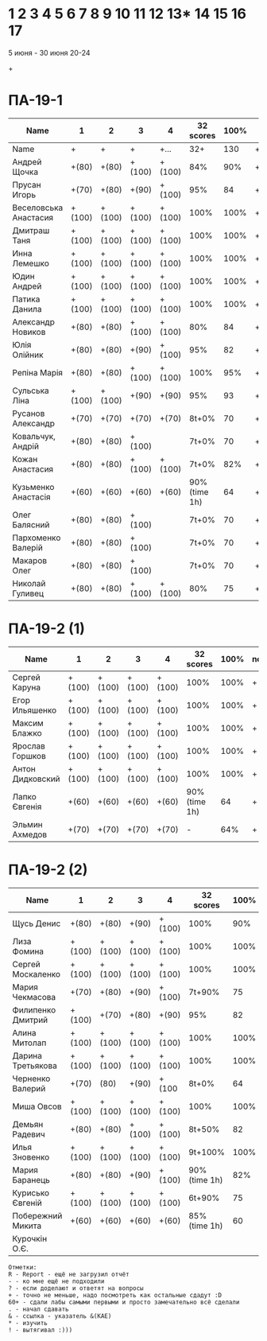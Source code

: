 # 1 2 3 4 5 6 7 8 9 10 11 12 13* 14 15 16 17

5 июня - 30 июня
20-24


<!---
	素晴らしい
	優れた
	
	Great job ^-^
	Good job ^-^
	Well done!
	Excellent!
	Impressive *-*
	Magnificent!
	Great !!!
	Marvelous!!!
	Fantastic!!!
	Wonderful!!!
	Wondrous!!!
	AWESOME!!!
	Unbelievable!!!
	Craftable Minecraftable
	Brilliant!!!
	Flawless work :)
	
	Thanks for your persistence and curiosity (=
	
	90 A
	82 B
	75 C
	64 D
	60 E
	
	
	
	О, ещё такой вопрос, тут Василий Евгеньевич мне вчера написал:

"пособие утвердили на ученом совете факультета и его уже можно отправлять в репозиторий ДНУ."

Попросил у Вас узнать, как как направить пособие в репозиторий
-->+



# ПА-19-1
| Name                  | 1      | 2      | 3      | 4      | 32 scores    | __100%__ | note      |
| --------------------- | ------ | ------ | ------ | ------ | ------------ | -------- | --------- |
| Name                  | +      | +      | +      | +...   | 32+          | 130      | +++++++++ |
| Андрей Щочка          | +(80)  | +(80)  | +(100) | +(100) | 84%          | 90%      | +         |	cpp - Crash Bandicoot
| Прусан Игорь          | +(70)  | +(80)  | +(90)  | +(100) | 95%          | 84       | +         |	(84) java - Riki Martin
| Веселовська Анастасия | +(100) | +(100) | +(100) | +(100) | 100%         | 100%     | +         |
| Дмитраш Таня          | +(100) | +(100) | +(100) | +(100) | 100%         | 100%     | ++        |	grost_player+++			EnigmaMaster (ArchThree)
| Инна Лемешко          | +(100) | +(100) | +(100) | +(100) | 100%         | 100%     | +         | LIS - Multi
| Юдин Андрей           | +(100) | +(100) | +(100) | +(100) | 100%         | 100%     | ++        | 								LinuxMaster  (2B) X_4ndry - Multi - while (glfwGetKey(Win1->getGLFWHandle(), GLFW_KEY_ESCAPE) != GLFW_PRESS && glfwGetKey(Win2->getGLFWHandle(), GLFW_KEY_ESCAPE) != GLFW_PRESS && glfwGetKey(window, GLFW_KEY_ESCAPE) != GLFW_PRESS && glfwWindowShouldClose(Win1->getGLFWHandle()) == 0)
| Патика Данила         | +(100) | +(100) | +(100) | +(100) | 100%         | 100%     | ++        |	LoneSamurai				EnigmaMaster (Sequence3)	EBO + Texures + Sampling + Blur
| Александр Новиков     | +(80)  | +(80)  | +(100) | +(100) | 80%          | 84   	  | ++        | 0_- - ^-^
| Юлія Олійник          | +(80)  | +(80)  | +(90)  | +(100) | 95%          | 82       | +         | 84 Python
| Репіна Марія          | +(80)  | +(80)  | +(100) | +(100) | 100%         | 95%      | +         |
| Сульська Ліна         | +(100) | +(100) | +(90)  | +(90)  | 95%          | 93       | +++++     | Was russ server bug :) Херсон - DownLoad Report _Володимирівна_?
| Русанов Александр     | +(70)  | +(70)  | +(70)  | +(70)  | 8t+0%        | 70       | +         |
| Ковальчук, Андрій     | +(80)  | +(80)  | +(100) |        | 7t+0%        | 70       | +         |
| Кожан Анастасия       | +(80)  | +(80)  | +(100) | +(100) | 7t+0%        | 82%      | +         | 10
| Кузьменко Анастасія   | +(60)  | +(60)  | +(60)  | +(60)  | 90%(time 1h) | 64       | +         |
| Олег Балясний         | +(80)  | +(80)  | +(100) |        | 7t+0%        | 70       | ++        | +++ Invalid partition table ?
| Пархоменко Валерій    | +(80)  | +(80)  | +(100) |        | 7t+0%        | 70       | +         |
| Макаров Олег      	| +(80)  | +(80)  | +(100) |    	| 7t+0%        | 70 	  | +  		  |
| Николай Гуливец       | +(80)  | +(80)  | +(100) | +(100) | 80%          | 75       | +         |

# ПА-19-2 (1) 
| Name             | 1      | 2      | 3      | 4      | 32 scores    | __100%__ | note |
| ---------------- | ------ | ------ | ------ | ------ | ------------ | -------- | ---- |
| Сергей Каруна    | +(100) | +(100) | +(100) | +(100) | 100%         | 100%     | +    | - GRAY					EnigmaMaster+	(Umbrella)
| Егор Ильяшенко   | +(100) | +(100) | +(100) | +(100) | 100%         | 100%     | +    | - git vitall				EnigmaMaster-	(Bulb)
| Максим Блажко    | +(100) | +(100) | +(100) | +(100) | 100%         | 100%     | +    | MOB						EnigmaMaster-	(SquareOfCircle)
| Ярослав Горшков  | +(100) | +(100) | +(100) | +(100) | 100%         | 100%     | +    |							EnigmaMaster+++ (Hex)
| Антон Дидковский | +(100) | +(100) | +(100) | +(100) | 100%         | 100%     | +    | - grost_player - Ta
| Лапко Євгенія    | +(60)  | +(60)  | +(60)  | +(60)  | 90%(time 1h) | 64       | +    |
| Эльмин Ахмедов   | +(70)  | +(70)  | +(70)  | +(70)  | - 	          | 64%      | +    

# ПА-19-2 (2)
| Name              | 1      | 2      | 3      | 4      | 32 scores    | __100%__ | note |
| ----------------- | ------ | ------ | ------ | ------ | ------------ | -------- | ---- |
| Щусь Денис        | +(80)  | +(80)  | +(90)  |+(100)  | 100%         | 90%      | +    |
| Лиза Фомина       | +(100) | +(100) | +(100) | +(100) | 100%         | 100%     | +    |	MsGoatFom			EnigmaMaster+++ (ArchThousand) OS/2 - Virtual Mem - Swap - Глубина Папки - СФ - Пингвин Генту может достигать под водой скорости 30 — 35 км/ч и нырять на глубину 100 − 200 метров - LTS
| Сергей Москаленко | +(100) | +(100) | +(100) | +(100) | 100%         | 100%     | +    |						EnigmaMaster+++ (Umbrella)
| Мария Чекмасова   | +(70)  | +(80)  | +(90)  | +(100) | 7t+90%       | 75       | +    |
| Филипенко Дмитрий | +(100) | +(70)  | +(80)  | +(90)  | 95%          | 82       | +++++    |
| Алина Митолап     | +(100) | +(100) | +(100) | +(100) | 100%         | 100%     | +    |	MITOLAPKA			EnigmaMaster	(2B!!!)
| Дарина Третьякова | +(100) | +(100) | +(100) | +(100) | 100%         | 100%     | +    | (100%) 	OwlWise				EnigmaMaster	(Sequence4)
| Черненко Валерий  | +(70)  | (80)   | +(90)  | +(100  | 8t+0%        | 64       | +    |
| Миша Овсов        | +(100) | +(100) | +(100) | +(100) | 100%         | 100%     | +    |						EnigmaMaster+++	(2B)
| Демьян Радевич    | +(80)  | +(80)  | +(100) | +(100) | 8t+50%       | 82  	  | +    |
| Илья Зновенко     | +(100) | +(100) | +(100) | +(100) | 9t+100%      | 100%     | +    |
| Мария Баранець    | +(80)  | +(80)  | +(90)  | +(100) | 90%(time 1h) | 82%      | +    |
| Курисько Євгеній  | +(100) | +(100) | +(100) | +(100) | 6t+90%       | 75       | +    | (80+)
| Побережний Микита | +(60)  | +(60)  | +(60)  | +(60)  | 85%(time 1h) |    60    | +    |
| Курочкін О.Є.     |  		 | 		  |		   | 	    |              |          | +    |

```
Отметки:
R - Report - ещё не загрузил отчёт
- - ко мне ещё не подходили
? - если доделают и ответят на вопросы 
+ - точно не меньше, надо посмотреть как остальные сдадут :D  
60+ - сдали лабы самыми первыми и просто замечательно всё сделали
. - начал сдавать
& - ссылка - указатель &(KAE)
* - изучить
! - вытягивал :)))
```
<!---
Notes:
char buffer[7 * 1024 * 1024] = {};

if( rand() ) {
       char buffer[7 * 1024 * 1024] = {};
       printf( "%s", buffer );
    } else {
       char buffer[6 * 1024 * 1024] = {};
       printf( "%s", buffer );
    }
-->




